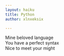```yaml
---
layout: haiku
title: Python
author: xlnxeksix

---
```


Mine beloved language  
You have a perfect syntax  
Nice to meet your might  
